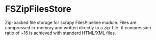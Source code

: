 FSZipFilesStore
===============

Zip-backed file storage for scrapy FilesPipeline module. Files are compressed in-memory and written directly to a zip-file. A compression ratio of ~16 is achieved with standard HTML/XML files.